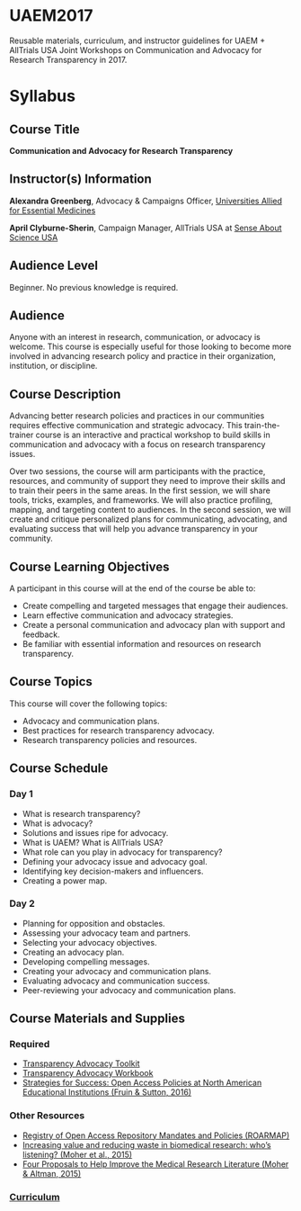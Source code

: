 # UAEM2017
Reusable materials, curriculum, and instructor guidelines for UAEM + AllTrials USA Joint Workshops on Communication and Advocacy for Research Transparency in 2017.

# Syllabus

## Course Title
**Communication and Advocacy for Research Transparency**

## Instructor(s) Information 
**Alexandra Greenberg**, Advocacy & Campaigns Officer, [Universities Allied for Essential Medicines](https://uaem.org/)

**April Clyburne-Sherin**, Campaign Manager, AllTrials USA at [Sense About Science USA](http://www.senseaboutscienceusa.org/) 

## Audience Level 
Beginner. No previous knowledge is required.

## Audience
Anyone with an interest in research, communication, or advocacy is welcome. This course is especially useful for those looking to become more involved in advancing research policy and practice in their organization, institution, or discipline.

## Course Description 
Advancing better research policies and practices in our communities requires effective communication and strategic advocacy. This train-the-trainer course is an interactive and practical workshop to build skills in communication and advocacy with a focus on research transparency issues. 

Over two sessions, the course will arm participants with the practice, resources, and community of support they need to improve their skills and to train their peers in the same areas. In the first session, we will share tools, tricks, examples, and frameworks. We will also practice profiling, mapping, and targeting content to audiences. In the second session, we will create and critique personalized plans for communicating, advocating, and evaluating success that will help you advance transparency in your community.

## Course Learning Objectives 

A participant in this course will at the end of the course be able to:
* Create compelling and targeted messages that engage their audiences.
* Learn effective communication and advocacy strategies.
* Create a personal communication and advocacy plan with support and feedback.
* Be familiar with essential information and resources on research transparency.

## Course Topics

This course will cover the following topics:
* Advocacy and communication plans.
* Best practices for research transparency advocacy.
* Research transparency policies and resources.

## Course Schedule

### Day 1 

* What is research transparency?
* What is advocacy?
* Solutions and issues ripe for advocacy.
* What is UAEM? What is AllTrials USA? 
* What role can you play in advocacy for transparency?
* Defining your advocacy issue and advocacy goal.
* Identifying key decision-makers and influencers.
* Creating a power map.

### Day 2

* Planning for opposition and obstacles.
* Assessing your advocacy team and partners.
* Selecting your advocacy objectives.
* Creating an advocacy plan.
* Developing compelling messages.
* Creating your advocacy and communication plans.
* Evaluating advocacy and communication success.
* Peer-reviewing your advocacy and communication plans.

## Course Materials and Supplies

### Required 

* [Transparency Advocacy Toolkit](https://github.com/AllTrialsUSA/UAEM2017/blob/master/Transparency_advocacy_toolkit.md)
* [Transparency Advocacy Workbook](https://github.com/AllTrialsUSA/UAEM2017/blob/master/Advocacy_toolkit_worksheets.pdf)
* [Strategies for Success: Open Access Policies at North American Educational Institutions (Fruin & Sutton, 2016)](https://github.com/AllTrialsUSA/UAEM2017/blob/master/Strategies-for-Success_Fruin-Sutton-2016.pdf)

### Other Resources

* [Registry of Open Access Repository Mandates and Policies (ROARMAP) ](https://roarmap.eprints.org/)
* [Increasing value and reducing waste in biomedical research: who’s listening? (Moher et al., 2015)](https://github.com/AllTrialsUSA/UAEM2017/blob/master/Increasing-value-and-reducing-waste-in-biomedical-research-whos-listening_Moher-2015.pdf)
* [Four Proposals to Help Improve the Medical Research Literature (Moher & Altman, 2015)](https://github.com/AllTrialsUSA/UAEM2017/blob/master/Four-Proposals-to-Help-Improve-the-Medical-Research-Literature_Moher-Altman-2015.PDF)

### [Curriculum](https://github.com/AllTrialsUSA/UAEM2017/blob/master/01_UAEM-AllTrials-Curriculum.md)


